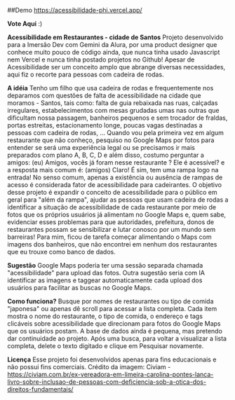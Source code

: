 ##Demo
https://acessibilidade-phi.vercel.app/

**Vote Aqui** :)

**Acessibilidade em Restaurantes - cidade de Santos**
Projeto desenvolvido para a Imersão Dev com Gemini da Alura, por uma product designer que conhece muito pouco de código ainda, que nunca tinha usado Javascript nem Vercel
e nunca tinha postado projetos no Github!
Apesar de Acessibilidade ser um conceito amplo que abrange diversas necessidades, aqui fiz o recorte para pessoas com cadeira de rodas.

**A idéia**
Tenho um filho que usa cadeira de rodas e frequentemente nos deparamos com questões de falta de acessibilidade na cidade que moramos - Santos, tais como:
falta de guia rebaixada nas ruas, calçadas irregulares, estabelecimentos com mesas grudadas umas nas outras que dificultam nossa passagem,
banheiros pequenos e sem trocador de fraldas, portas estreitas, estacionamento longe, poucas vagas destinadas a pessoas com cadeira de rodas, ...
Quando vou pela primeira vez em algum restaurante que não conheço, pesquiso no Google Maps por fotos para entender se será uma experiência legal ou se 
precisamos ir mais preparados com plano A, B, C, D e além disso, costumo perguntar a amigos: 
(eu) Amigos, vocês já foram nesse restaurante ? Ele é acessível?
e a resposta mais comum é: (amigos) Claro! É sim, tem uma rampa logo na entrada!
No senso comum, apenas a existência ou ausência de rampas de acesso é considerada fator de acessibilidade para cadeirantes.
O objetivo desse projeto é expandir o conceito de acessibilidade para o público em geral para "além da rampa", ajudar as pessoas que usam 
cadeira de rodas a identificar a situação de acessibilidade de cada restaurante por meio de fotos que os próprios usuários já alimentam no Google Maps e, 
quem sabe, evidenciar esses problemas para que autoridades, prefeitura, donos de restaurantes possam se sensibilizar e lutar conosco por um mundo sem barreiras!
Para mim, ficou de tarefa começar alimentando o Maps com imagens dos banheiros, que não encontrei em nenhum dos restaurantes que eu trouxe como banco de dados.

**Sugestão**
Google Maps poderia ter uma sessão separada chamada "acessibilidade" para upload das fotos.
Outra sugestão seria com IA identificar as imagens e taggear automaticamente cada upload dos usuários para facilitar as buscas no Google Maps.

**Como funciona?**
Busque por nomes de restaurantes ou tipo de comida "japonesa" ou apenas dê scroll para acessar a lista completa.
Cada item mostra o nome do restaurante, o tipo de comida, o endereço e tags clicáveis sobre acessibilidade que direcionam para fotos do Google Maps que os usuários postam.
A base de dados ainda é pequena, mas pretendo dar continuidade ao projeto.
Após uma busca, para voltar a visualizar a lista completa, delete o texto digitado e clique em Pesquisar novamente.

**Licença**
Esse projeto foi desenvolvidos apenas para fins educacionais e não possui fins comerciais.
Crédito da imagem: Civiam - https://civiam.com.br/ex-vereadora-em-limeira-carolina-pontes-lanca-livro-sobre-inclusao-de-pessoas-com-deficiencia-sob-a-otica-dos-direitos-fundamentais/
